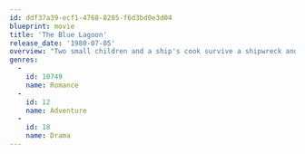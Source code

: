 ```yaml
---
id: ddf37a39-ecf1-4768-8205-f6d3bd0e3d04
blueprint: movie
title: 'The Blue Lagoon'
release_date: '1980-07-05'
overview: "Two small children and a ship's cook survive a shipwreck and find safety on an idyllic tropical island. Soon, however, the cook dies and the young boy and girl are left on their own. Days become years and Emmeline (Brooke Shields) and Richard (Christopher Atkins) make a home for themselves surrounded by exotic creatures and nature's beauty. But will they ever see civilization again?"
genres:
  -
    id: 10749
    name: Romance
  -
    id: 12
    name: Adventure
  -
    id: 18
    name: Drama
---
```

